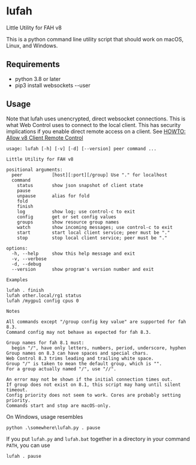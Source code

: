 # lufah

Little Utility for FAH v8

This is a python command line utility script that should
work on macOS, Linux, and Windows.


## Requirements

- python 3.8 or later
- pip3 install websockets --user


## Usage

Note that lufah uses unencrypted, direct websocket connections.
This is what Web Control uses to connect to the local client.
This has security implications if you enable direct remote access on a client.
See [HOWTO: Allow v8 Client Remote Control](https://foldingforum.org/viewtopic.php?t=39050)

```
usage: lufah [-h] [-v] [-d] [--version] peer command ...

Little Utility for FAH v8

positional arguments:
  peer           [host][:port][/group] Use "." for localhost
  command
    status       show json snapshot of client state
    pause
    unpause      alias for fold
    fold
    finish
    log          show log; use control-c to exit
    config       get or set config values
    groups       show resource group names
    watch        show incoming messages; use control-c to exit
    start        start local client service; peer must be "."
    stop         stop local client service; peer must be "."

options:
  -h, --help     show this help message and exit
  -v, --verbose
  -d, --debug
  --version      show program's version number and exit

Examples

lufah . finish
lufah other.local/rg1 status
lufah /mygpu1 config cpus 0

Notes

All commands except "/group config key value" are supported for fah 8.3.
Command config may not behave as expected for fah 8.3.

Group names for fah 8.1 must:
  begin "/", have only letters, numbers, period, underscore, hyphen
Group names on 8.3 can have spaces and special chars.
Web Control 8.3 trims leading and trailing white space.
Group "/" is taken to mean the default group, which is "".
For a group actually named "/", use "//".

An error may not be shown if the initial connection times out.
If group does not exist on 8.1, this script may hang until silent timeout.
Config priority does not seem to work. Cores are probably setting priority.
Commands start and stop are macOS-only.
```

On Windows, usage resembles
```
python .\somewhere\lufah.py . pause
```
If you put `lufah.py` and `lufah.bat` together in a directory
in your command `PATH`, you can use
```
lufah . pause
```
